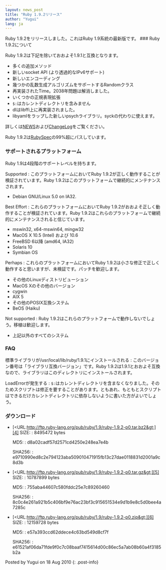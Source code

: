 ```yaml
---
layout: news_post
title: "Ruby 1.9.2リリース"
author: "Yugui"
lang: ja
---
```


 Ruby 1.9.2をリリースしました。これはRuby 1.9系統の最新版です。 ### Ruby 1.9.2について

Ruby 1.9.2は下記を除いておおよそ1.9.1と互換となります。

* 多くの追加メソッド
* 新しいsocket API (より透過的なIPv6サポート)
* 新しいエンコーディング
* 幾つかの乱数生成アルゴリズムをサポートするRandomクラス
* 再実装されたTime。2038年問題は解消しました。
* いくつかの正規表現拡張
* `$:`はカレントディレクトリを含みません
* dlはlibffi上に再実装されました。
* libyamlをラップした新しいpsychライブラリ。syckの代わりに使えます。

詳しくは[NEWS][1]および[ChangeLog][2]をご覧ください。

Ruby 1.9.2は[RubySpec][3]の99%超にパスしています。

### サポートされるプラットフォーム

Ruby 1.9は4段階のサポートレベルを持ちます。

Supported
: このプラットフォームにおいてRuby 1.9.2が正しく動作することが検証されています。Ruby
  1.9.2はこのプラットフォームで継続的にメンテナンスされます。
  * Debian GNU/Linux 5.0 on IA32.

Best Effort
: これらのプラットフォームにおいてRuby 1.9.2がおおよそ正しく動作することが検証されています。Ruby
  1.9.2はこれらのプラットフォームで継続的にメンテナンスされると信じています。
  * mswin32, x64-mswin64, mingw32
  * MacOS X 10.5 (Intel) および 10.6
  * FreeBSD 6以降 (amd64, IA32)
  * Solaris 10
  * Symbian OS

Perhaps
: これらのプラットフォームにおいてRuby 1.9.2は小さな修正で正しく動作すると思いますが、未検証です。パッチを歓迎します。
  * その他のLinuxディストリビューション
  * MacOS Xのその他のバージョン
  * cygwin
  * AIX 5
  * その他のPOSIX互換システム
  * BeOS (Haiku)

Not supported
: Ruby 1.9.2はこれらのプラットフォームで動作しないでしょう。移植は歓迎します。
  * 上記以外のすべてのシステム

### FAQ

標準ライブラリが/usr/local/lib/ruby/1.9.1にインストールされる
: このバージョン番号は「ライブラリ互換バージョン」です。Ruby
  1.9.2は1.9.1とおおよそ互換なので、ライブラリはこのディレクトリにインストールされます。

LoadErrorが発生する
: `$:`はカレントディレクトリを含まなくなりました。そのためスクリプトは修正を要することがあります。ともあれ、もともとスクリプトはできるだけカレントディレクトリに依存しないように書いた方がよいでしょう。

### ダウンロード

* [&lt;URL:http://ftp.ruby-lang.org/pub/ruby/1.9/ruby-1.9.2-p0.tar.bz2&gt;][4]
  SIZE:
  : 8495472 bytes

  MD5:
  : d8a02cadf57d2571cd4250e248ea7e4b

  SHA256:
  : e9710990ed8c2e794123aba509010471915fb13c27dae0118831d2001a9c8d3b

* [&lt;URL:http://ftp.ruby-lang.org/pub/ruby/1.9/ruby-1.9.2-p0.tar.gz&gt;][5]
  SIZE:
  : 10787899 bytes

  MD5:
  : 755aba44607c580fddc25e7c89260460

  SHA256:
  : 8c0c4e261a921b5c406bf9e76ac23bf3c915651534e9d1b9e8c5d0bee4a7285c

* [&lt;URL:http://ftp.ruby-lang.org/pub/ruby/1.9/ruby-1.9.2-p0.zip&gt;][6]
  SIZE:
  : 12159728 bytes

  MD5:
  : e57a393ccd62ddece4c63bd549d8cf7f

  SHA256:
  : e61521af06da71fde9f0c7c08baaf7415614d00c86ec5a7ab08b60a4f3185b2a

Posted by Yugui on 18 Aug 2010
{: .post-info}



[1]: http://svn.ruby-lang.org/repos/ruby/tags/v1_9_2_0/NEWS 
[2]: http://svn.ruby-lang.org/repos/ruby/tags/v1_9_2_0/ChangeLog 
[3]: http://www.rubyspec.org 
[4]: http://ftp.ruby-lang.org/pub/ruby/1.9/ruby-1.9.2-p0.tar.bz2 
[5]: http://ftp.ruby-lang.org/pub/ruby/1.9/ruby-1.9.2-p0.tar.gz 
[6]: http://ftp.ruby-lang.org/pub/ruby/1.9/ruby-1.9.2-p0.zip 

